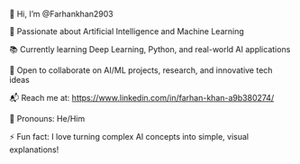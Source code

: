 👋 Hi, I’m @Farhankhan2903

🤖 Passionate about Artificial Intelligence and Machine Learning


📚 Currently learning Deep Learning, Python, and real-world AI applications


🤝 Open to collaborate on AI/ML projects, research, and innovative tech ideas


📬 Reach me at: https://www.linkedin.com/in/farhan-khan-a9b380274/


💬 Pronouns: He/Him 



⚡ Fun fact: I love turning complex AI concepts into simple, visual explanations!

<!---
Farhankhan2903/Farhankhan2903 is a ✨ special ✨ repository because its `README.md` (this file) appears on your GitHub profile.
You can click the Preview link to take a look at your changes.
--->

